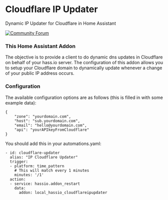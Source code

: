 # Cloudflare IP Updater
Dynamic IP Updater for Cloudflare in Home Assistant

[![Community Forum][forum-shield]][forum]


### This Home Assistant Addon

The objective is to provide a client to do dynamic dns updates in Cloudflare on behalf of your hass.io server. The configuration of this addon allows you to setup your Cloudflare domain to dynamically update whenever a change of your public IP address occurs.

### Configuration

The available configuration options are as follows (this is filled in with some example data):

```
{
    "zone": "yourdomain.com",
    "host": "sub.yourdomain.com",
    "email": "hello@yourdomain.com",
    "api": "yourAPIkeyFromCloudflare"
}
```

You should add this in your automations.yaml:

```
- id: cloudflare-updater
  alias: "IP Cloudflare Updater"
  trigger:
  - platform: time_pattern
    # This will match every 1 minutes
    minutes: '/1'
  action:
  - service: hassio.addon_restart
    data:
      addon: local_hassio_cloudflareipupdater
```
[forum-shield]: https://img.shields.io/badge/community-forum-brightgreen.svg
[forum]: https://community.home-assistant.io/t/hass-io-addon-dynamic-ip-updater-for-cloudflare/122580
